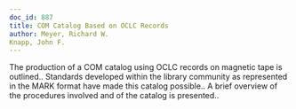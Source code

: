 ```yaml
---
doc_id: 887
title: COM Catalog Based on OCLC Records
author: Meyer, Richard W.
Knapp, John F.
---
```


The production of a COM catalog using OCLC records on magnetic tape is 
outlined.. Standards developed within the library community as represented in 
the MARK format have made this catalog possible.. A brief overview of the 
procedures involved and of the catalog is presented..
